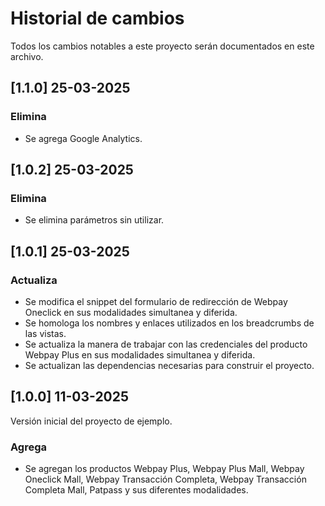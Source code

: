 # Historial de cambios

Todos los cambios notables a este proyecto serán documentados en este archivo.
## [1.1.0] 25-03-2025

### Elimina

- Se agrega Google Analytics.

## [1.0.2] 25-03-2025

### Elimina

- Se elimina parámetros sin utilizar.

## [1.0.1] 25-03-2025

### Actualiza

- Se modifica el snippet del formulario de redirección de Webpay Oneclick en sus modalidades simultanea y diferida.
- Se homologa los nombres y enlaces utilizados en los breadcrumbs de las vistas.
- Se actualiza la manera de trabajar con las credenciales del producto Webpay Plus en sus modalidades simultanea y diferida.
- Se actualizan las dependencias necesarias para construir el proyecto.

## [1.0.0] 11-03-2025

Versión inicial del proyecto de ejemplo.

### Agrega

- Se agregan los productos Webpay Plus, Webpay Plus Mall, Webpay Oneclick Mall, Webpay Transacción Completa, Webpay Transacción Completa Mall, Patpass y sus diferentes modalidades.
